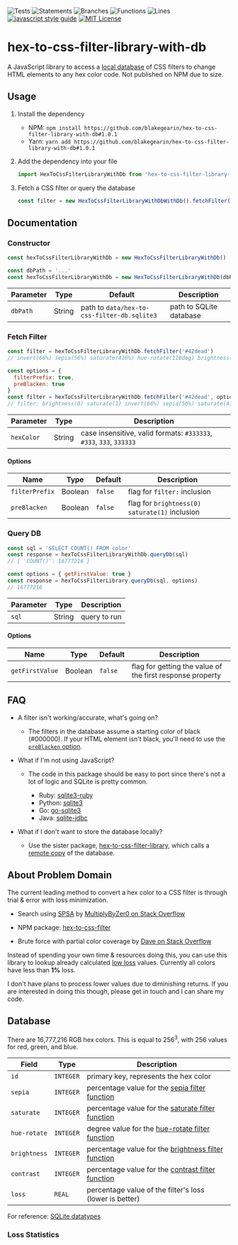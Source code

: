 ![Tests](https://img.shields.io/badge/tests-mocha-brightgreen)
![Statements](https://img.shields.io/badge/statements-0%25-red.svg?style=flat)
![Branches](https://img.shields.io/badge/branches-0%25-red.svg?style=flat)
![Functions](https://img.shields.io/badge/functions-0%25-red.svg?style=flat)
![Lines](https://img.shields.io/badge/lines-0%25-red.svg?style=flat)
[![javascript style guide](https://img.shields.io/badge/code_style-standard-brightgreen.svg)](https://standardjs.com)
[![MIT License](https://img.shields.io/badge/license-MIT%20License-blue.svg)](LICENSE)

# hex-to-css-filter-library-with-db

A JavaScript library to access a [local database](data/hex-to-css-filter-db.sqlite3) of CSS filters to change HTML elements to any hex color code. Not published on NPM due to size.

## Usage

1. Install the dependency

   - NPM: `npm install https://github.com/blakegearin/hex-to-css-filter-library-with-db#1.0.1`
   - Yarn: `yarn add https://github.com/blakegearin/hex-to-css-filter-library-with-db#1.0.1`

1. Add the dependency into your file

    ```js
    import HexToCssFilterLibraryWithDb from 'hex-to-css-filter-library-with-db'
    ```

1. Fetch a CSS filter or query the database

    ```js
    const filter = new HexToCssFilterLibraryWithDbWithDb().fetchFilter('#42dead')
    ```

## Documentation

### Constructor

```js
const hexToCssFilterLibraryWithDb = new HexToCssFilterLibraryWithDb()

const dbPath = '...'
const hexToCssFilterLibraryWithDb = new HexToCssFilterLibraryWithDb(dbPath)
```

| Parameter |  Type  | Default                                     | Description             |
| --------- | :----: | ------------------------------------------- | ----------------------- |
| `dbPath`  | String | path to `data/hex-to-css-filter-db.sqlite3` | path to SQLite database |

### Fetch Filter

```js
const filter = hexToCssFilterLibraryWithDb.fetchFilter('#42dead')
// invert(66%) sepia(56%) saturate(416%) hue-rotate(110deg) brightness(98%) contrast(100%)

const options = {
  filterPrefix: true,
  preBlacken: true
}
const filter = hexToCssFilterLibraryWithDb.fetchFilter('#42dead', options)
// filter: brightness(0) saturate(1) invert(66%) sepia(56%) saturate(416%) hue-rotate(110deg) brightness(98%) contrast(100%)
```

| Parameter  |  Type  | Description                                                         |
| ---------- | :----: | ------------------------------------------------------------------- |
| `hexColor` | String | case insensitive, valid formats: `#333333`, `#333`, `333`, `333333` |

#### Options

| Name           |  Type   | Default | Description                                    |
| -------------- | :-----: | ------- | ---------------------------------------------- |
| `filterPrefix` | Boolean | `false` | flag for `filter:` inclusion                   |
| `preBlacken`   | Boolean | `false` | flag for `brightness(0) saturate(1)` inclusion |

### Query DB

```js
const sql = 'SELECT COUNT() FROM color'
const response = hexToCssFilterLibraryWithDb.queryDb(sql)
// { 'COUNT()': 16777216 }

const options = { getFirstValue: true }
const response = hexToCssFilterLibrary.queryDb(sql, options)
// 16777216
```

| Parameter |  Type  | Description  |
| --------- | :----: | ------------ |
| `sql`     | String | query to run |

#### Options

| Name            |  Type   | Default | Description                                               |
| --------------- | :-----: | ------- | --------------------------------------------------------- |
| `getFirstValue` | Boolean | `false` | flag for getting the value of the first response property |

## FAQ

- A filter isn't working/accurate, what's going on?

  - The filters in the database assume a starting color of black (#000000). If your HTML element isn't black, you'll need to use the [`preBlacken` option](#options).

- What if I'm not using JavaScript?

  - The code in this package should be easy to port since there's not a lot of logic and SQLite is pretty common.

    - Ruby: [sqlite3-ruby](https://rubygems.org/gems/sqlite3-ruby)
    - Python: [sqlite3](https://docs.python.org/3/library/sqlite3.html)
    - Go: [go-sqlite3](https://pkg.go.dev/github.com/mattn/go-sqlite3)
    - Java: [sqlite-jdbc](https://github.com/xerial/sqlite-jdbc)

- What if I don't want to store the database locally?

  - Use the sister package, [hex-to-css-filter-library](https://www.npmjs.com/package/hex-to-css-filter-library), which calls a [remote copy](https://dbhub.io/blakegearin/hex-to-css-filter-db.sqlite3) of the database.

## About Problem Domain

The current leading method to convert a hex color to a CSS filter is through trial & error with loss minimization.

- Search using [SPSA](https://en.wikipedia.org/wiki/Simultaneous_perturbation_stochastic_approximation) by [MultiplyByZer0 on Stack Overflow](https://stackoverflow.com/a/43960991/5988852)

- NPM package: [hex-to-css-filter](https://github.com/willmendesneto/hex-to-css-filter)

- Brute force with partial color coverage by [Dave on Stack Overflow](https://stackoverflow.com/a/43959856/5988852)

Instead of spending your own time & resources doing this, you can use this library to lookup already calculated [low loss](#loss-statistics) values. Currently all colors have less than **1%** loss.

I don't have plans to process lower values due to diminishing returns. If you are interested in doing this though, please get in touch and I can share my code.

## Database

There are 16,777,216 RGB hex colors. This is equal to 256<sup>3</sup>, with 256 values for red, green, and blue.

Field|Type|Description
-----|----|-----------
`id`|`INTEGER`|primary key, represents the hex color
`sepia`|`INTEGER`|percentage value for the [sepia filter function](https://developer.mozilla.org/en-US/docs/Web/CSS/filter-function/sepia)
`saturate`|`INTEGER`|percentage value for the [saturate filter function](https://developer.mozilla.org/en-US/docs/Web/CSS/filter-function/saturate)
`hue-rotate`|`INTEGER`|degree value for the [hue-rotate filter function](https://developer.mozilla.org/en-US/docs/Web/CSS/filter-function/hue-rotate)
`brightness`|`INTEGER`|percentage value for the [brightness filter function](https://developer.mozilla.org/en-US/docs/Web/CSS/filter-function/brightness)
`contrast`|`INTEGER`|percentage value for the [contrast filter function](https://developer.mozilla.org/en-US/docs/Web/CSS/filter-function/contrast)
`loss`|`REAL`|percentage value of the filter's loss (lower is better)

For reference: [SQLite datatypes](https://www.sqlite.org/datatype3.html)

### Loss Statistics
